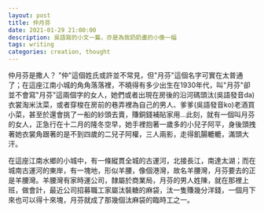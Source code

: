 ```yaml
---
layout: post
title: 仲月芬
date: 2021-01-29 21:00:00
description: 吳語寫的小文一篇，亦是為我奶奶畫的小像一幅
tags: writing
categories: creation, thought
---
```


仲月芬是撒人？ "仲"這個姓氏或許並不常見，但"月芬"這個名字可實在太普通了；在這座江南小城的角角落落裡，不曉得有多少出生在1930年代，叫"月芬"卻並不會寫"月芬"這兩個字的女人，她們或者出現在房後的沿河碼頭汰(吳語發音da)衣裳淘米汰菜，或者穿梭在房前的巷弄裡為自己的男人、爹爹(吳語發音ko)老酒買小菜，甚至於還會挑了一船的紗頭去賣，賺銅錢補貼家用...此刻，就有一個叫月芬的女人，正急行在十二月的隆冬空早，她手裡抱著一歲多的小兒子阿平，身後頭拽著她衣裳角跟著的是不到四歲的二兒子阿權，三人兩影，走得飢腸轆轆，滿頭大汗。

在這座江南水鄉的小城中，有一條縱貫全城的古運河，北接長江，南達太湖；而在城南古運河的東岸，有一塊地，形似羊腰，像個港灣，故名羊腰灣，月芬要去的正是羊腰灣。羊腰灣有家時運公司，隸屬於商業局，月芬的男人姓陳，就在那裡上班，做會計，最近公司招募職工家屬汰裝糖的麻袋，汰一隻賺幾分洋錢，一個月下來也可以得十來塊，月芬就成了那幾個汰麻袋的臨時工之一。
